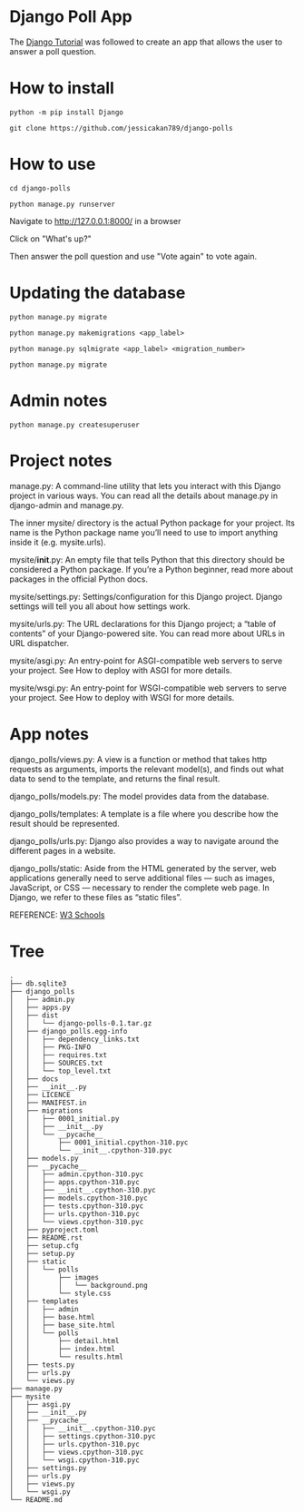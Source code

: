 # Django Poll App
The [Django Tutorial](https://docs.djangoproject.com/en/5.0/intro/tutorial01/) was followed to create an app that allows the user to answer a poll question.

# How to install
```
python -m pip install Django

git clone https://github.com/jessicakan789/django-polls
```

# How to use
```
cd django-polls

python manage.py runserver 
```

Navigate to http://127.0.0.1:8000/ in a browser

Click on "What's up?"

Then answer the poll question and use "Vote again" to vote again.

# Updating the database
```
python manage.py migrate

python manage.py makemigrations <app_label>

python manage.py sqlmigrate <app_label> <migration_number>

python manage.py migrate
```

# Admin notes
```
python manage.py createsuperuser
```

# Project notes
manage.py: A command-line utility that lets you interact with this Django project in various ways. You can read all the details about manage.py in django-admin and manage.py.

The inner mysite/ directory is the actual Python package for your project. Its name is the Python package name you’ll need to use to import anything inside it (e.g. mysite.urls).

mysite/__init__.py: An empty file that tells Python that this directory should be considered a Python package. If you’re a Python beginner, read more about packages in the official Python docs.

mysite/settings.py: Settings/configuration for this Django project. Django settings will tell you all about how settings work.

mysite/urls.py: The URL declarations for this Django project; a “table of contents” of your Django-powered site. You can read more about URLs in URL dispatcher.

mysite/asgi.py: An entry-point for ASGI-compatible web servers to serve your project. See How to deploy with ASGI for more details.

mysite/wsgi.py: An entry-point for WSGI-compatible web servers to serve your project. See How to deploy with WSGI for more details.

# App notes
django_polls/views.py: A view is a function or method that takes http requests as arguments, imports the relevant model(s), and finds out what data to send to the template, and returns the final result.

django_polls/models.py: The model provides data from the database.

django_polls/templates: A template is a file where you describe how the result should be represented.

django_polls/urls.py: Django also provides a way to navigate around the different pages in a website.

django_polls/static: Aside from the HTML generated by the server, web applications generally need to serve additional files — such as images, JavaScript, or CSS — necessary to render the complete web page. In Django, we refer to these files as “static files”.

REFERENCE: [W3 Schools](https://www.w3schools.com/django/index.php)

# Tree
```
.
├── db.sqlite3
├── django_polls
│   ├── admin.py
│   ├── apps.py
│   ├── dist
│   │   └── django-polls-0.1.tar.gz
│   ├── django_polls.egg-info
│   │   ├── dependency_links.txt
│   │   ├── PKG-INFO
│   │   ├── requires.txt
│   │   ├── SOURCES.txt
│   │   └── top_level.txt
│   ├── docs
│   ├── __init__.py
│   ├── LICENCE
│   ├── MANIFEST.in
│   ├── migrations
│   │   ├── 0001_initial.py
│   │   ├── __init__.py
│   │   └── __pycache__
│   │       ├── 0001_initial.cpython-310.pyc
│   │       └── __init__.cpython-310.pyc
│   ├── models.py
│   ├── __pycache__
│   │   ├── admin.cpython-310.pyc
│   │   ├── apps.cpython-310.pyc
│   │   ├── __init__.cpython-310.pyc
│   │   ├── models.cpython-310.pyc
│   │   ├── tests.cpython-310.pyc
│   │   ├── urls.cpython-310.pyc
│   │   └── views.cpython-310.pyc
│   ├── pyproject.toml
│   ├── README.rst
│   ├── setup.cfg
│   ├── setup.py
│   ├── static
│   │   └── polls
│   │       ├── images
│   │       │   └── background.png
│   │       └── style.css
│   ├── templates
│   │   ├── admin
│   │   ├── base.html
│   │   ├── base_site.html
│   │   └── polls
│   │       ├── detail.html
│   │       ├── index.html
│   │       └── results.html
│   ├── tests.py
│   ├── urls.py
│   └── views.py
├── manage.py
├── mysite
│   ├── asgi.py
│   ├── __init__.py
│   ├── __pycache__
│   │   ├── __init__.cpython-310.pyc
│   │   ├── settings.cpython-310.pyc
│   │   ├── urls.cpython-310.pyc
│   │   ├── views.cpython-310.pyc
│   │   └── wsgi.cpython-310.pyc
│   ├── settings.py
│   ├── urls.py
│   ├── views.py
│   └── wsgi.py
└── README.md
```
